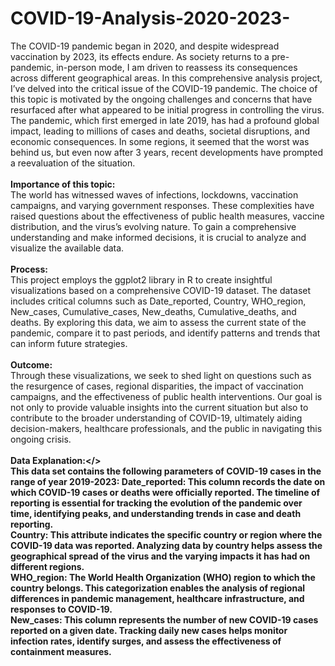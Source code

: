 # COVID-19-Analysis-2020-2023-

The COVID-19 pandemic began in 2020, and despite widespread vaccination by 2023, its effects endure. As
society returns to a pre-pandemic, in-person mode, I am driven to reassess its consequences across different
geographical areas. In this comprehensive analysis project, I’ve delved into the critical issue of the COVID-19
pandemic. The choice of this topic is motivated by the ongoing challenges and concerns that have resurfaced
after what appeared to be initial progress in controlling the virus. The pandemic, which first emerged in late
2019, has had a profound global impact, leading to millions of cases and deaths, societal disruptions, and
economic consequences. In some regions, it seemed that the worst was behind us, but even now after 3 years,
recent developments have prompted a reevaluation of the situation.<br>
<br>
<b>Importance of this topic:</b><br>
The world has witnessed waves of infections, lockdowns, vaccination campaigns, and varying government
responses. These complexities have raised questions about the effectiveness of public health measures, vaccine
distribution, and the virus’s evolving nature. To gain a comprehensive understanding and make informed
decisions, it is crucial to analyze and visualize the available data.<br>
<br>
<b>Process:</B><br>
This project employs the ggplot2 library in R to create insightful visualizations based on a comprehensive
COVID-19 dataset. The dataset includes critical columns such as Date_reported, Country, WHO_region,
New_cases, Cumulative_cases, New_deaths, Cumulative_deaths, and deaths. By exploring this data, we
aim to assess the current state of the pandemic, compare it to past periods, and identify patterns and trends
that can inform future strategies.<br>
<br>
<b>Outcome:</b><br>
Through these visualizations, we seek to shed light on questions such as the resurgence of cases, regional
disparities, the impact of vaccination campaigns, and the effectiveness of public health interventions. Our
goal is not only to provide valuable insights into the current situation but also to contribute to the broader
understanding of COVID-19, ultimately aiding decision-makers, healthcare professionals, and the public in
navigating this ongoing crisis.<br>
<br>
<b>Data Explanation:</><br>
This data set contains the following parameters of COVID-19 cases in the range of year 2019-2023:
Date_reported: This column records the date on which COVID-19 cases or deaths were officially reported.
The timeline of reporting is essential for tracking the evolution of the pandemic over time, identifying peaks,
and understanding trends in case and death reporting.<br>
Country: This attribute indicates the specific country or region where the COVID-19 data was reported.
Analyzing data by country helps assess the geographical spread of the virus and the varying impacts it has
had on different regions.<br>
WHO_region: The World Health Organization (WHO) region to which the country belongs. This categorization
enables the analysis of regional differences in pandemic management, healthcare infrastructure, and
responses to COVID-19.<br>
New_cases: This column represents the number of new COVID-19 cases reported on a given date. Tracking
daily new cases helps monitor infection rates, identify surges, and assess the effectiveness of containment
measures.<br>
